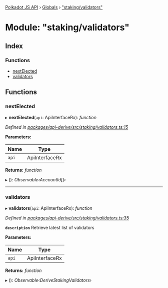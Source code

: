 [Polkadot JS API](../README.md) › [Globals](../globals.md) › ["staking/validators"](_staking_validators_.md)

# Module: "staking/validators"

## Index

### Functions

* [nextElected](_staking_validators_.md#nextelected)
* [validators](_staking_validators_.md#validators)

## Functions

###  nextElected

▸ **nextElected**(`api`: ApiInterfaceRx): *function*

*Defined in [packages/api-derive/src/staking/validators.ts:15](https://github.com/polkadot-js/api/blob/6476d88e19/packages/api-derive/src/staking/validators.ts#L15)*

**Parameters:**

Name | Type |
------ | ------ |
`api` | ApiInterfaceRx |

**Returns:** *function*

▸ (): *Observable‹AccountId[]›*

___

###  validators

▸ **validators**(`api`: ApiInterfaceRx): *function*

*Defined in [packages/api-derive/src/staking/validators.ts:35](https://github.com/polkadot-js/api/blob/6476d88e19/packages/api-derive/src/staking/validators.ts#L35)*

**`description`** Retrieve latest list of validators

**Parameters:**

Name | Type |
------ | ------ |
`api` | ApiInterfaceRx |

**Returns:** *function*

▸ (): *Observable‹DeriveStakingValidators›*
